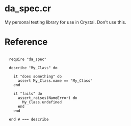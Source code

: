 
da\_spec.cr
===========

My personal testing library for use in Crystal.
Don't use this.


Reference
==========

```crystal

  require "da_spec"

  describe "My_Class" do

    it "does something" do
      assert My_Class.name == "My_Class"
    end

    it "fails" do
      assert_raises(NameError) do
        My_Class.undefined
      end
    end

  end # === describe
```
